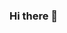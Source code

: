 ### Hi there 👋

<!--
**Bilal-Khursheed/Bilal-khursheed** is a ✨ _special_ ✨ repository because its `README.md` (this file) appears on your GitHub profile.

Here are some ideas to get you started:

- 🔭 I’m currently working on Many project of MERN stack, Reat Native, Strapi backend Angular...
- 🌱 I’m currently learning lastest web and mobile technolgies ...
- 👯 I’m looking to collaborate on ...
- 🤔 I’m looking for help with (not yet if anyones need help can contact me...
- 💬 Ask me about Anything related to web and mobile app...
- 📫 How to reach me:
{ email: bilal.khursheed617@gmail.com phoneNumber : +923435527709 } ...
- 😄 Pronouns: ...
- ⚡ Fun fact: ...
-->
